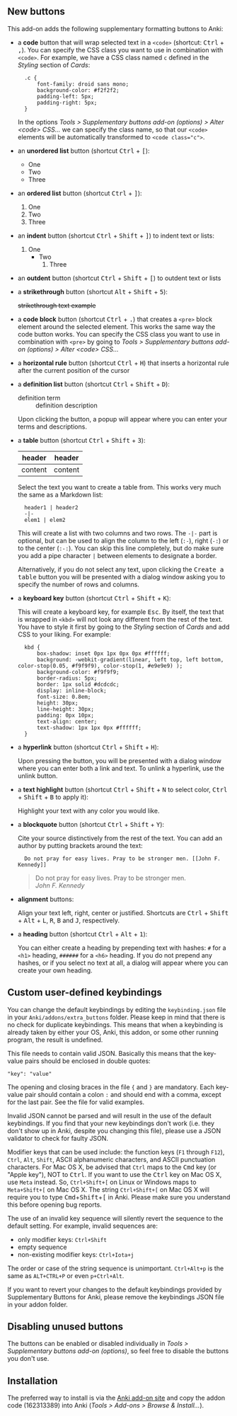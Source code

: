 ## New buttons

This add-on adds the following supplementary formatting buttons to Anki:

* a **code** button that will wrap selected text in a `<code>` (shortcut: <kbd>Ctrl</kbd> + <kbd>,</kbd>). You can specify the CSS class you want to use in combination with `<code>`. For example, we have a CSS class named `c` defined in the *Styling* section of *Cards*:


        .c {
            font-family: droid sans mono;
            background-color: #f2f2f2;
            padding-left: 5px;
            padding-right: 5px;
        }

    In the options *Tools &gt; Supplementary buttons add-on (options) &gt; Alter &lt;code&gt; CSS...* we can specify the class name, so that our `<code>` elements will be automatically transformed to `<code class="c">`.

* an **unordered list** button (shortcut <kbd>Ctrl</kbd> + <kbd>[</kbd>):

    * One
    * Two
    * Three

* an **ordered list** button (shortcut <kbd>Ctrl</kbd> + <kbd>]</kbd>):

    1. One
    2. Two
    3. Three

* an **indent** button (shortcut <kbd>Ctrl</kbd> + <kbd>Shift</kbd> + <kbd>]</kbd>) to indent text or lists:

    1. One
        * Two
            1. Three

* an **outdent** button (shortcut <kbd>Ctrl</kbd> + <kbd>Shift</kbd> + <kbd>[</kbd>) to outdent text or lists

* a **strikethrough** button (shortcut <kbd>Alt</kbd> + <kbd>Shift</kbd> + <kbd>5</kbd>):

    ~~strikethrough text example~~

* a **code block** button (shortcut <kbd>Ctrl</kbd> + <kbd>.</kbd>) that creates a `<pre>` block element around the selected element. This works the same way the code button works. You can specify the CSS class you want to use in combination with <code>&lt;pre&gt;</code> by going to <i>Tools &gt; Supplementary buttons add-on (options) &gt; Alter &lt;code&gt; CSS...</i>

* a **horizontal rule** button (shortcut <kbd>Ctrl</kbd> + <kbd>H</kbd>) that inserts a horizontal rule after the current position of the cursor

* a **definition list** button (shortcut <kbd>Ctrl</kbd> + <kbd>Shift</kbd> + <kbd>D</kbd>):

    <dl><dt>definition term</dt><dd>definition description</dd>

    Upon clicking the button, a popup will appear where you can enter your terms and descriptions.

* a **table** button (shortcut <kbd>Ctrl</kbd> + <kbd>Shift</kbd> + <kbd>3</kbd>):

    header | header
    --- | ---
    content | content
    
    Select the text you want to create a table from. This works very much the same as a Markdown list: 
    
        header1 | header2
        -|-
        elem1 | elem2
    
    This will create a list with two columns and two rows. The `-|-` part is optional, but can be used to align the column to the left (`:-`), right (`-:`) or to the center (`:-:`). You can skip this line completely, but do make sure you add a pipe character `|` between elements to designate a border.
    
    Alternatively, if you do not select any text, upon clicking the <kbd>Create a table</kbd> button you will be presented with a dialog window asking you to specify the number of rows and columns.
    
* a **keyboard key** button (shortcut <kbd>Ctrl</kbd> + <kbd>Shift</kbd> + <kbd>K</kbd>):
    
    This will create a keyboard key, for example <kbd>Esc</kbd>. By itself, the text that is wrapped in `<kbd>` will not look any different from the rest of the text. You have to style it first by going to the *Styling* section of *Cards* and add CSS to your liking. For example:


        kbd {
            box-shadow: inset 0px 1px 0px 0px #ffffff;
            background: -webkit-gradient(linear, left top, left bottom, color-stop(0.05, #f9f9f9), color-stop(1, #e9e9e9) );
            background-color: #f9f9f9;
            border-radius: 5px;
            border: 1px solid #dcdcdc;
            display: inline-block;
            font-size: 0.8em;
            height: 30px;
            line-height: 30px;
            padding: 0px 10px;
            text-align: center;
            text-shadow: 1px 1px 0px #ffffff;
        }

* a **hyperlink** button (shortcut <kbd>Ctrl</kbd> + <kbd>Shift</kbd> + <kbd>H</kbd>):

    Upon pressing the button, you will be presented with a dialog window where you can enter both a link and text. To unlink a hyperlink, use the unlink button.
    
* a **text highlight** button (shortcut <kbd>Ctrl</kbd> + <kbd>Shift</kbd> + <kbd>N</kbd> to select color, <kbd>Ctrl</kbd> + <kbd>Shift</kbd> + <kbd>B</kbd> to apply it):

    Highlight your text with any color you would like.
    
* a **blockquote** button (shortcut <kbd>Ctrl</kbd> + <kbd>Shift</kbd> + <kbd>Y</kbd>):

    Cite your source distinctively from the rest of the text. You can add an author by putting brackets around the text:
    
        Do not pray for easy lives. Pray to be stronger men. [[John F. Kennedy]]
    
    > Do not pray for easy lives. Pray to be stronger men.  
    > _John F. Kennedy_

* **alignment** buttons:

    Align your text left, right, center or justified. Shortcuts are <kbd>Ctrl</kbd> + <kbd>Shift</kbd> + <kbd>Alt</kbd> + <kbd>L</kbd>, <kbd>R</kbd>, <kbd>B</kbd> and <kbd>J</kbd>, respectively.
    
* a **heading** button (shortcut <kbd>Ctrl</kbd> + <kbd>Alt</kbd> + <kbd>1</kbd>):

    You can either create a heading by prepending text with hashes: `#` for a `<h1>` heading, `######` for a `<h6>` heading. If you do not prepend any hashes, or if you select no text at all, a dialog will appear where you can create your own heading.

## Custom user-defined keybindings

You can change the default keybindings by editing the `keybinding.json` file in your `Anki/addons/extra_buttons` folder.  Please keep in mind that there is no check for duplicate keybindings. This means that when a keybinding is already taken by either your OS, Anki, this addon, or some other running program, the result is undefined.

This file needs to contain valid JSON. Basically this means that the key-value pairs should be enclosed in double quotes:

    "key": "value"

The opening and closing braces in the file `{` and `}` are mandatory. Each key-value pair should contain a colon `:` and should end with a comma, except for the last pair. See the file for valid examples.

Invalid JSON cannot be parsed and will result in the use of the default keybindings. If you find that your new keybindings don't work (i.e. they don't show up in Anki, despite you changing this file), please use a JSON validator to check for faulty JSON.

Modifier keys that can be used include: the function keys (`F1` through `F12`), `Ctrl`, `Alt`, `Shift`, ASCII alphanumeric characters, and ASCII punctuation characters. For Mac OS X, be advised that `Ctrl` maps to the <kbd>Cmd</kbd> key (or "Apple key"), NOT to <kbd>Ctrl</kbd>. If you want to use the <kbd>Ctrl</kbd> key on Mac OS X, use `Meta` instead. So, `Ctrl+Shift+[` on Linux or Windows maps to `Meta+Shift+[` on Mac OS X. The string `Ctrl+Shift+[` on Mac OS X will require you to type <kbd>Cmd</kbd>+<kbd>Shift</kbd>+<kbd>[</kbd> in Anki. Please make sure you understand this before opening bug reports.

The use of an invalid key sequence will silently revert the sequence to the default setting. For example, invalid sequences are:

* only modifier keys: `Ctrl+Shift`
* empty sequence
* non-existing modifier keys: `Ctrl+Iota+j`

The order or case of the string sequence is unimportant. `Ctrl+Alt+p` is the same as `ALT+CTRL+P` or even `p+Ctrl+Alt`.

If you want to revert your changes to the default keybindings provided by Supplementary Buttons for Anki, please remove the keybindings JSON file in your addon folder.

## Disabling unused buttons

The buttons can be enabled or disabled individually in *Tools > Supplementary buttons add-on (options)*, so feel free to disable the buttons you don't use.

## Installation

The preferred way to install is via the [Anki add-on site](https://ankiweb.net/shared/info/162313389) and copy the addon code (162313389) into Anki (*Tools > Add-ons > Browse & Install...*).
